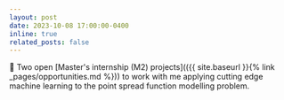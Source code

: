 ```yaml
---
layout: post
date: 2023-10-08 17:00:00-0400
inline: true
related_posts: false
---
```


:bell: Two open [Master's internship (M2) projects](({{ site.baseurl }}{% link _pages/opportunities.md %})) to work with me applying cutting edge machine learning to the point spread function modelling problem. 

